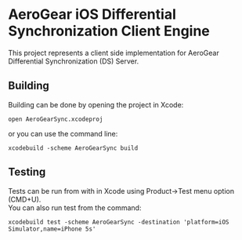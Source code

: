 # AeroGear iOS Differential Synchronization Client Engine
This project represents a client side implementation for AeroGear Differential 
Synchronization (DS) Server.


## Building
Building can be done by opening the project in Xcode:

    open AeroGearSync.xcodeproj

or you can use the command line:

    xcodebuild -scheme AeroGearSync build


## Testing
Tests can be run from with in Xcode using Product->Test menu option (CMD+U).  
You can also run test from the command:

    xcodebuild test -scheme AeroGearSync -destination 'platform=iOS Simulator,name=iPhone 5s'






    

